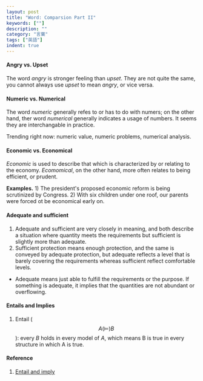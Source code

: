 ```yaml
---
layout: post
title: "Word: Comparsion Part II"
keywords: [""]
description: ""
category: "言葉"
tags: ["英語"]
indent: true
---
```


#### Angry vs. Upset
The word *angry* is stronger feeling than *upset*. They are not quite the same,
you cannot always use *upset* to mean *angry*, or vice versa.

#### Numeric vs. Numerical
The word *numeric* generally refes to or has to do with numers; on the other
hand, ther word *numerical* generally indicates a usage of numbers. It seems
they are interchangable in practice.

Trending right now: numeric value, numeric problems, numerical analysis.

#### Economic vs. Economical
*Economic* is used to describe that which is characterized by or relating to the
economy. *Ecomomical*, on the other hand, more often relates to being efficient,
or prudent.

**Examples.** 1) The president's proposed economic reform is being scrutinized
by Congress. 2) With six children under one roof, our parents were forced ot be
economical early on.


#### Adequate and sufficient
1. Adequate and sufficient are very closely in meaning, and both describe a
   situation where quantity meets the requirements but sufficient is slightly
   more than adequate.
2. Sufficient protection means enough protection, and the same is conveyed by
   adequate protection, but adequate reflects a level that is barely covering
   the requirements whereas sufficient reflect comfortable levels.
- Adequate means just able to fulfill the requirements or the purpose. If
  something is adequate, it implies that the quantities are not abundant or
  overflowing.

#### Entails and Implies
1. Entail ($$ A (\vDash) B$$):  every $B$ holds in every model of $A$, which
   means B is true in every structure in which A is true.


#### Reference
1. [Entail and imply](https://math.stackexchange.com/questions/286077/implies-rightarrow-vs-entails-models-vs-provable-vdash)

